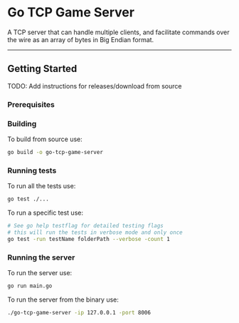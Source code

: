 # Go TCP Game Server

A TCP server that can handle multiple clients,
and facilitate commands over the wire as an array
of bytes in Big Endian format.

---

## Getting Started

TODO: Add instructions for releases/download from source

### Prerequisites

### Building

To build from source use:

```bash
go build -o go-tcp-game-server
```

### Running tests

To run all the tests use:

```bash
go test ./...
```

To run a specific test use:

```bash
# See go help testflag for detailed testing flags
# this will run the tests in verbose mode and only once
go test -run testName folderPath --verbose -count 1
```

### Running the server

To run the server use:

```bash
go run main.go
```

To run the server from the binary use:

```bash
./go-tcp-game-server -ip 127.0.0.1 -port 8006
```
